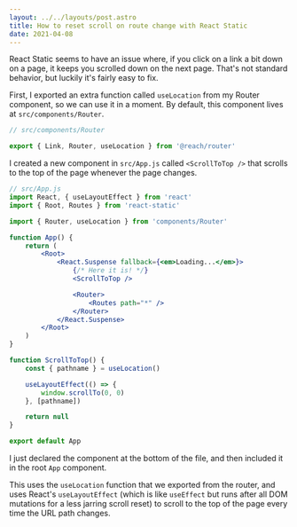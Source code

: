 ```yaml
---
layout: ../../layouts/post.astro
title: How to reset scroll on route change with React Static
date: 2021-04-08
---
```


React Static seems to have an issue where, if you click on a link a bit down on a page, it keeps you scrolled down on the next page. That's not standard behavior, but luckily it's fairly easy to fix.

First, I exported an extra function called `useLocation` from my Router component, so we can use it in a moment. By default, this component lives at `src/components/Router`.

```jsx
// src/components/Router

export { Link, Router, useLocation } from '@reach/router'
```

I created a new component in `src/App.js` called `<ScrollToTop />` that scrolls to the top of the page whenever the page changes.

```jsx
// src/App.js
import React, { useLayoutEffect } from 'react'
import { Root, Routes } from 'react-static'

import { Router, useLocation } from 'components/Router'

function App() {
    return (
        <Root>
            <React.Suspense fallback={<em>Loading...</em>}>
				{/* Here it is! */}
                <ScrollToTop />

                <Router>
                    <Routes path="*" />
                </Router>
            </React.Suspense>
        </Root>
    )
}

function ScrollToTop() {
    const { pathname } = useLocation()

    useLayoutEffect(() => {
        window.scrollTo(0, 0)
    }, [pathname])

    return null
}

export default App
```

I just declared the component at the bottom of the file, and then included it in the root `App` component.

This uses the `useLocation` function that we exported from the router, and uses React's `useLayoutEffect` (which is like `useEffect` but runs after all DOM mutations for a less jarring scroll reset) to scroll to the top of the page every time the URL path changes.
